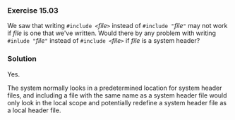 ### Exercise 15.03

We saw that writing `#include <`*file*`>` instead of `#include "`*file*`"` may
not work if *file* is one that we've written. Would there by any problem with
writing `#inlude "`*file*`"` instead of `#include <`*file*`>` if *file* is a
system header?

### Solution

Yes.

The system normally looks in a predetermined location for system header files,
and including a file with the same name as a system header file would only look
in the local scope and potentially redefine a system header file as a local
header file.
